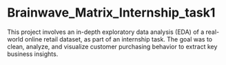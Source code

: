 # Brainwave_Matrix_Internship_task1
This project involves an in-depth exploratory data analysis (EDA) of a real-world online retail dataset, as part of an internship task. The goal was to clean, analyze, and visualize customer purchasing behavior to extract key business insights.
